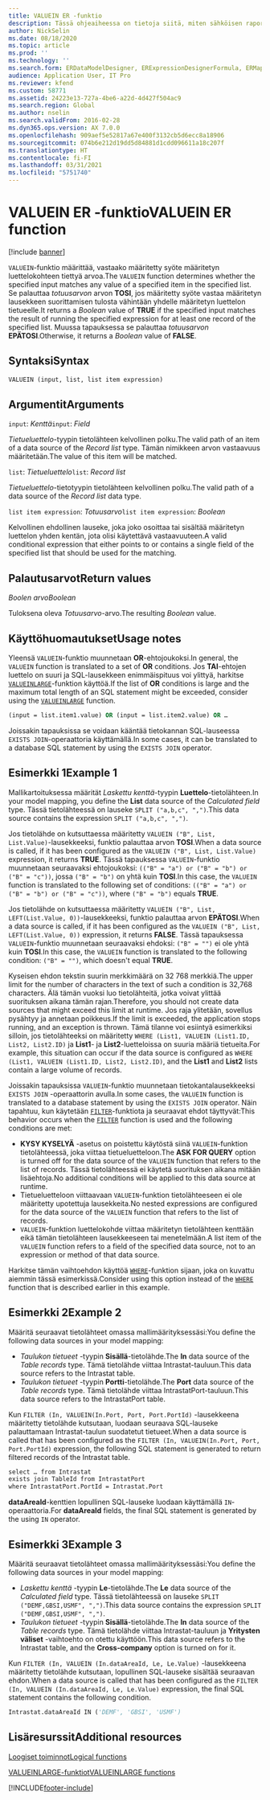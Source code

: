```yaml
---
title: VALUEIN ER -funktio
description: Tässä ohjeaiheessa on tietoja siitä, miten sähköisen raportoinnin (ER) VALUEIN-funktiota käytetään.
author: NickSelin
ms.date: 08/18/2020
ms.topic: article
ms.prod: ''
ms.technology: ''
ms.search.form: ERDataModelDesigner, ERExpressionDesignerFormula, ERMappedFormatDesigner, ERModelMappingDesigner
audience: Application User, IT Pro
ms.reviewer: kfend
ms.custom: 58771
ms.assetid: 24223e13-727a-4be6-a22d-4d427f504ac9
ms.search.region: Global
ms.author: nselin
ms.search.validFrom: 2016-02-28
ms.dyn365.ops.version: AX 7.0.0
ms.openlocfilehash: 909aef5e52817a67e400f3132cb5d6ecc8a18906
ms.sourcegitcommit: 074b6e212d19dd5d84881d1cdd096611a18c207f
ms.translationtype: HT
ms.contentlocale: fi-FI
ms.lasthandoff: 03/31/2021
ms.locfileid: "5751740"
---
```

# <a name="valuein-er-function"></a><span data-ttu-id="5b03e-103">VALUEIN ER -funktio</span><span class="sxs-lookup"><span data-stu-id="5b03e-103">VALUEIN ER function</span></span>

[!include [banner](../includes/banner.md)]

<span data-ttu-id="5b03e-104">`VALUEIN`-funktio määrittää, vastaako määritetty syöte määritetyn luettelokohteen tiettyä arvoa.</span><span class="sxs-lookup"><span data-stu-id="5b03e-104">The `VALUEIN` function determines whether the specified input matches any value of a specified item in the specified list.</span></span> <span data-ttu-id="5b03e-105">Se palauttaa *totuusarvon* arvon **TOSI**, jos määritetty syöte vastaa määritetyn lausekkeen suorittamisen tulosta vähintään yhdelle määritetyn luettelon tietueelle.</span><span class="sxs-lookup"><span data-stu-id="5b03e-105">It returns a *Boolean* value of **TRUE** if the specified input matches the result of running the specified expression for at least one record of the specified list.</span></span> <span data-ttu-id="5b03e-106">Muussa tapauksessa se palauttaa *totuusarvon* **EPÄTOSI**.</span><span class="sxs-lookup"><span data-stu-id="5b03e-106">Otherwise, it returns a *Boolean* value of **FALSE**.</span></span>

## <a name="syntax"></a><span data-ttu-id="5b03e-107">Syntaksi</span><span class="sxs-lookup"><span data-stu-id="5b03e-107">Syntax</span></span>

```vb
VALUEIN (input, list, list item expression)
```

## <a name="arguments"></a><span data-ttu-id="5b03e-108">Argumentit</span><span class="sxs-lookup"><span data-stu-id="5b03e-108">Arguments</span></span>

<span data-ttu-id="5b03e-109">`input`: *Kenttä*</span><span class="sxs-lookup"><span data-stu-id="5b03e-109">`input`: *Field*</span></span>

<span data-ttu-id="5b03e-110">*Tietueluettelo*-tyypin tietolähteen kelvollinen polku.</span><span class="sxs-lookup"><span data-stu-id="5b03e-110">The valid path of an item of a data source of the *Record list* type.</span></span> <span data-ttu-id="5b03e-111">Tämän nimikkeen arvon vastaavuus määritetään.</span><span class="sxs-lookup"><span data-stu-id="5b03e-111">The value of this item will be matched.</span></span>

<span data-ttu-id="5b03e-112">`list`: *Tietueluettelo*</span><span class="sxs-lookup"><span data-stu-id="5b03e-112">`list`: *Record list*</span></span>

<span data-ttu-id="5b03e-113">*Tietueluettelo*-tietotyypin tietolähteen kelvollinen polku.</span><span class="sxs-lookup"><span data-stu-id="5b03e-113">The valid path of a data source of the *Record list* data type.</span></span>

<span data-ttu-id="5b03e-114">`list item expression`: *Totuusarvo*</span><span class="sxs-lookup"><span data-stu-id="5b03e-114">`list item expression`: *Boolean*</span></span>

<span data-ttu-id="5b03e-115">Kelvollinen ehdollinen lauseke, joka joko osoittaa tai sisältää määritetyn luettelon yhden kentän, jota olisi käytettävä vastaavuuteen.</span><span class="sxs-lookup"><span data-stu-id="5b03e-115">A valid conditional expression that either points to or contains a single field of the specified list that should be used for the matching.</span></span>

## <a name="return-values"></a><span data-ttu-id="5b03e-116">Palautusarvot</span><span class="sxs-lookup"><span data-stu-id="5b03e-116">Return values</span></span>

<span data-ttu-id="5b03e-117">*Boolen arvo*</span><span class="sxs-lookup"><span data-stu-id="5b03e-117">*Boolean*</span></span>

<span data-ttu-id="5b03e-118">Tuloksena oleva *Totuusarvo*-arvo.</span><span class="sxs-lookup"><span data-stu-id="5b03e-118">The resulting *Boolean* value.</span></span>

## <a name="usage-notes"></a><span data-ttu-id="5b03e-119">Käyttöhuomautukset</span><span class="sxs-lookup"><span data-stu-id="5b03e-119">Usage notes</span></span>

<span data-ttu-id="5b03e-120">Yleensä `VALUEIN`-funktio muunnetaan **OR**-ehtojoukoksi.</span><span class="sxs-lookup"><span data-stu-id="5b03e-120">In general, the `VALUEIN` function is translated to a set of **OR** conditions.</span></span> <span data-ttu-id="5b03e-121">Jos **TAI**-ehtojen luettelo on suuri ja SQL-lausekkeen enimmäispituus voi ylittyä, harkitse [`VALUEINLARGE`](er-functions-logical-valueinlarge.md)-funktion käyttöä.</span><span class="sxs-lookup"><span data-stu-id="5b03e-121">If the list of **OR** conditions is large and the maximum total length of an SQL statement might be exceeded, consider using the [`VALUEINLARGE`](er-functions-logical-valueinlarge.md) function.</span></span>

```vb
(input = list.item1.value) OR (input = list.item2.value) OR …
```

<span data-ttu-id="5b03e-122">Joissakin tapauksissa se voidaan kääntää tietokannan SQL-lauseessa `EXISTS JOIN`-operaattoria käyttämällä.</span><span class="sxs-lookup"><span data-stu-id="5b03e-122">In some cases, it can be translated to a database SQL statement by using the `EXISTS JOIN` operator.</span></span>

## <a name="example-1"></a><span data-ttu-id="5b03e-123">Esimerkki 1</span><span class="sxs-lookup"><span data-stu-id="5b03e-123">Example 1</span></span>

<span data-ttu-id="5b03e-124">Mallikartoituksessa määrität *Laskettu kenttä*-tyypin **Luettelo**-tietolähteen.</span><span class="sxs-lookup"><span data-stu-id="5b03e-124">In your model mapping, you define the **List** data source of the *Calculated field* type.</span></span> <span data-ttu-id="5b03e-125">Tässä tietolähteessä on lauseke `SPLIT ("a,b,c", ",")`.</span><span class="sxs-lookup"><span data-stu-id="5b03e-125">This data source contains the expression `SPLIT ("a,b,c", ",")`.</span></span>

<span data-ttu-id="5b03e-126">Jos tietolähde on kutsuttaessa määritetty `VALUEIN ("B", List, List.Value)`-lausekkeeksi, funktio palauttaa arvon **TOSI**.</span><span class="sxs-lookup"><span data-stu-id="5b03e-126">When a data source is called, if it has been configured as the `VALUEIN ("B", List, List.Value)` expression, it returns **TRUE**.</span></span> <span data-ttu-id="5b03e-127">Tässä tapauksessa `VALUEIN`-funktio muunnetaan seuraavaksi ehtojoukoksi: `(("B" = "a") or ("B" = "b") or ("B" = "c"))`, jossa `("B" = "b")` on yhtä kuin **TOSI**.</span><span class="sxs-lookup"><span data-stu-id="5b03e-127">In this case, the `VALUEIN` function is translated to the following set of conditions: `(("B" = "a") or ("B" = "b") or ("B" = "c"))`, where `("B" = "b")` equals **TRUE**.</span></span>

<span data-ttu-id="5b03e-128">Jos tietolähde on kutsuttaessa määritetty `VALUEIN ("B", List, LEFT(List.Value, 0))`-lausekkeeksi, funktio palauttaa arvon **EPÄTOSI**.</span><span class="sxs-lookup"><span data-stu-id="5b03e-128">When a data source is called, if it has been configured as the `VALUEIN ("B", List, LEFT(List.Value, 0))` expression, it returns **FALSE**.</span></span> <span data-ttu-id="5b03e-129">Tässä tapauksessa `VALUEIN`-funktio muunnetaan seuraavaksi ehdoksi: `("B" = "")` ei ole yhtä kuin **TOSI**.</span><span class="sxs-lookup"><span data-stu-id="5b03e-129">In this case, the `VALUEIN` function is translated to the following condition: `("B" = "")`, which doesn't equal **TRUE**.</span></span>

<span data-ttu-id="5b03e-130">Kyseisen ehdon tekstin suurin merkkimäärä on 32 768 merkkiä.</span><span class="sxs-lookup"><span data-stu-id="5b03e-130">The upper limit for the number of characters in the text of such a condition is 32,768 characters.</span></span> <span data-ttu-id="5b03e-131">Älä tämän vuoksi luo tietolähteitä, jotka voivat ylittää suorituksen aikana tämän rajan.</span><span class="sxs-lookup"><span data-stu-id="5b03e-131">Therefore, you should not create data sources that might exceed this limit at runtime.</span></span> <span data-ttu-id="5b03e-132">Jos raja ylitetään, sovellus pysähtyy ja annetaan poikkeus.</span><span class="sxs-lookup"><span data-stu-id="5b03e-132">If the limit is exceeded, the application stops running, and an exception is thrown.</span></span> <span data-ttu-id="5b03e-133">Tämä tilanne voi esiintyä esimerkiksi silloin, jos tietolähteeksi on määritetty `WHERE (List1, VALUEIN (List1.ID, List2, List2.ID)` ja **List1**- ja **List2**-luetteloissa on suuria määriä tietueita.</span><span class="sxs-lookup"><span data-stu-id="5b03e-133">For example, this situation can occur if the data source is configured as `WHERE (List1, VALUEIN (List1.ID, List2, List2.ID)`, and the **List1** and **List2** lists contain a large volume of records.</span></span>

<span data-ttu-id="5b03e-134">Joissakin tapauksissa `VALUEIN`-funktio muunnetaan tietokantalausekkeeksi `EXISTS JOIN` -operaattorin avulla.</span><span class="sxs-lookup"><span data-stu-id="5b03e-134">In some cases, the `VALUEIN` function is translated to a database statement by using the `EXISTS JOIN` operator.</span></span> <span data-ttu-id="5b03e-135">Näin tapahtuu, kun käytetään [`FILTER`](er-functions-list-filter.md)-funktiota ja seuraavat ehdot täyttyvät:</span><span class="sxs-lookup"><span data-stu-id="5b03e-135">This behavior occurs when the [`FILTER`](er-functions-list-filter.md) function is used and the following conditions are met:</span></span>

- <span data-ttu-id="5b03e-136">**KYSY KYSELYÄ** -asetus on poistettu käytöstä siinä `VALUEIN`-funktion tietolähteessä, joka viittaa tietueluetteloon.</span><span class="sxs-lookup"><span data-stu-id="5b03e-136">The **ASK FOR QUERY** option is turned off for the data source of the `VALUEIN` function that refers to the list of records.</span></span> <span data-ttu-id="5b03e-137">Tässä tietolähteessä ei käytetä suorituksen aikana mitään lisäehtoja.</span><span class="sxs-lookup"><span data-stu-id="5b03e-137">No additional conditions will be applied to this data source at runtime.</span></span>
- <span data-ttu-id="5b03e-138">Tietueluetteloon viittaavaan `VALUEIN`-funktion tietolähteeseen ei ole määritetty upotettuja lausekkeita.</span><span class="sxs-lookup"><span data-stu-id="5b03e-138">No nested expressions are configured for the data source of the `VALUEIN` function that refers to the list of records.</span></span>
- <span data-ttu-id="5b03e-139">`VALUEIN`-funktion luettelokohde viittaa määritetyn tietolähteen kenttään eikä tämän tietolähteen lausekkeeseen tai menetelmään.</span><span class="sxs-lookup"><span data-stu-id="5b03e-139">A list item of the `VALUEIN` function refers to a field of the specified data source, not to an expression or method of that data source.</span></span>

<span data-ttu-id="5b03e-140">Harkitse tämän vaihtoehdon käyttöä [`WHERE`](er-functions-list-where.md)-funktion sijaan, joka on kuvattu aiemmin tässä esimerkissä.</span><span class="sxs-lookup"><span data-stu-id="5b03e-140">Consider using this option instead of the [`WHERE`](er-functions-list-where.md) function that is described earlier in this example.</span></span>

## <a name="example-2"></a><span data-ttu-id="5b03e-141">Esimerkki 2</span><span class="sxs-lookup"><span data-stu-id="5b03e-141">Example 2</span></span>

<span data-ttu-id="5b03e-142">Määritä seuraavat tietolähteet omassa mallimäärityksessäsi:</span><span class="sxs-lookup"><span data-stu-id="5b03e-142">You define the following data sources in your model mapping:</span></span>

- <span data-ttu-id="5b03e-143">*Taulukon tietueet* -tyypin **Sisällä**-tietolähde.</span><span class="sxs-lookup"><span data-stu-id="5b03e-143">The **In** data source of the *Table records* type.</span></span> <span data-ttu-id="5b03e-144">Tämä tietolähde viittaa Intrastat-tauluun.</span><span class="sxs-lookup"><span data-stu-id="5b03e-144">This data source refers to the Intrastat table.</span></span>
- <span data-ttu-id="5b03e-145">*Taulukon tietueet* -tyypin **Portti**-tietolähde.</span><span class="sxs-lookup"><span data-stu-id="5b03e-145">The **Port** data source of the *Table records* type.</span></span> <span data-ttu-id="5b03e-146">Tämä tietolähde viittaa IntrastatPort-tauluun.</span><span class="sxs-lookup"><span data-stu-id="5b03e-146">This data source refers to the IntrastatPort table.</span></span>

<span data-ttu-id="5b03e-147">Kun `FILTER (In, VALUEIN(In.Port, Port, Port.PortId)` -lausekkeena määritetty tietolähde kutsutaan, luodaan seuraava SQL-lauseke palauttamaan Intrastat-taulun suodatetut tietueet.</span><span class="sxs-lookup"><span data-stu-id="5b03e-147">When a data source is called that has been configured as the `FILTER (In, VALUEIN(In.Port, Port, Port.PortId)` expression, the following SQL statement is generated to return filtered records of the Intrastat table.</span></span>

```vb
select … from Intrastat
exists join TableId from IntrastatPort
where IntrastatPort.PortId = Intrastat.Port
```

<span data-ttu-id="5b03e-148">**dataAreaId**-kenttien lopullinen SQL-lauseke luodaan käyttämällä `IN`-operaattoria.</span><span class="sxs-lookup"><span data-stu-id="5b03e-148">For **dataAreaId** fields, the final SQL statement is generated by the using `IN` operator.</span></span>

## <a name="example-3"></a><span data-ttu-id="5b03e-149">Esimerkki 3</span><span class="sxs-lookup"><span data-stu-id="5b03e-149">Example 3</span></span>

<span data-ttu-id="5b03e-150">Määritä seuraavat tietolähteet omassa mallimäärityksessäsi:</span><span class="sxs-lookup"><span data-stu-id="5b03e-150">You define the following data sources in your model mapping:</span></span>

- <span data-ttu-id="5b03e-151">*Laskettu kenttä* -tyypin **Le**-tietolähde.</span><span class="sxs-lookup"><span data-stu-id="5b03e-151">The **Le** data source of the *Calculated field* type.</span></span> <span data-ttu-id="5b03e-152">Tässä tietolähteessä on lauseke `SPLIT ("DEMF,GBSI,USMF", ",")`.</span><span class="sxs-lookup"><span data-stu-id="5b03e-152">This data source contains the expression `SPLIT ("DEMF,GBSI,USMF", ",")`.</span></span>
- <span data-ttu-id="5b03e-153">*Taulukon tietueet* -tyypin **Sisällä**-tietolähde.</span><span class="sxs-lookup"><span data-stu-id="5b03e-153">The **In** data source of the *Table records* type.</span></span> <span data-ttu-id="5b03e-154">Tämä tietolähde viittaa Intrastat-tauluun ja **Yritysten väliset** -vaihtoehto on otettu käyttöön.</span><span class="sxs-lookup"><span data-stu-id="5b03e-154">This data source refers to the Intrastat table, and the **Cross-company** option is turned on for it.</span></span>

<span data-ttu-id="5b03e-155">Kun `FILTER (In, VALUEIN (In.dataAreaId, Le, Le.Value)` -lausekkeena määritetty tietolähde kutsutaan, lopullinen SQL-lauseke sisältää seuraavan ehdon.</span><span class="sxs-lookup"><span data-stu-id="5b03e-155">When a data source is called that has been configured as the `FILTER (In, VALUEIN (In.dataAreaId, Le, Le.Value)` expression, the final SQL statement contains the following condition.</span></span>

```vb
Intrastat.dataAreaId IN ('DEMF', 'GBSI', 'USMF')
```

## <a name="additional-resources"></a><span data-ttu-id="5b03e-156">Lisäresurssit</span><span class="sxs-lookup"><span data-stu-id="5b03e-156">Additional resources</span></span>

[<span data-ttu-id="5b03e-157">Loogiset toiminnot</span><span class="sxs-lookup"><span data-stu-id="5b03e-157">Logical functions</span></span>](er-functions-category-logical.md)

[<span data-ttu-id="5b03e-158">VALUEINLARGE-funktiot</span><span class="sxs-lookup"><span data-stu-id="5b03e-158">VALUEINLARGE functions</span></span>](er-functions-logical-valueinlarge.md)


[!INCLUDE[footer-include](../../../includes/footer-banner.md)]